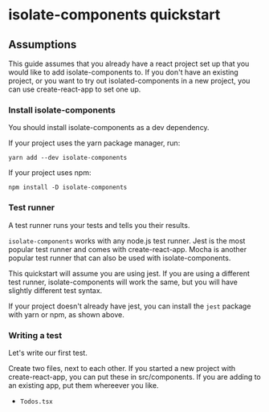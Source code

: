 # isolate-components quickstart

## Assumptions

This guide assumes that you already have a react project set up that you would like to add isolate-components to. If you don't have an existing project, or you want to try out isolated-components in a new project, you can use create-react-app to set one up.

### Install isolate-components

You should install isolate-components as a dev dependency.

If your project uses the yarn package manager, run:

`yarn add --dev isolate-components`

If your project uses npm:

`npm install -D isolate-components`

### Test runner

A test runner runs your tests and tells you their results.

`isolate-components` works with any node.js test runner. Jest is the most popular test runner and comes with create-react-app. Mocha is another popular test runner that can also be used with isolate-components.

This quickstart will assume you are using jest. If you are using a different test runner, isolate-components will work the same, but you will have slightly different test syntax.

If your project doesn't already have jest, you can install the `jest` package with yarn or npm, as shown above.

### Writing a test

Let's write our first test.

Create two files, next to each other. If you started a new project with create-react-app, you can put these in src/components. If you are adding to an existing app, put them whereever you like.

- `Todos.tsx`
